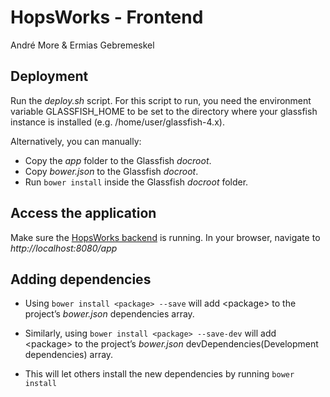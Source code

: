 # HopsWorks - Frontend
André More & Ermias Gebremeskel

## Deployment

Run the *deploy.sh* script. For this script to run, you need the environment variable GLASSFISH_HOME to be set to the directory where your glassfish instance is installed (e.g. /home/user/glassfish-4.x).

Alternatively, you can manually:
* Copy the *app* folder to the Glassfish *docroot*.
* Copy *bower.json* to the Glassfish *docroot*.
* Run `bower install` inside the Glassfish *docroot* folder.

## Access the application
Make sure the [HopsWorks backend](https://github.com/hopshadoop/hopsworksBackend/ "HopsWorks backend") is running.
In your browser, navigate to *http://localhost:8080/app*

## Adding dependencies
 * Using `bower install <package> --save` will add &lt;package&gt; to the project’s *bower.json* dependencies array.
 * Similarly, using `bower install <package> --save-dev` will add &lt;package&gt; to the project’s *bower.json* 
   devDependencies(Development dependencies) array.

 * This will let others install the new dependencies by running 
   `bower install`

